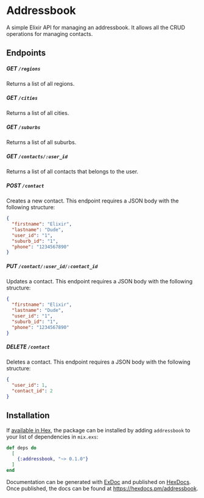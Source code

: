 # Addressbook

A simple Elixir API for managing an addressbook. It allows all the CRUD operations for managing contacts.

## Endpoints


##### GET `/regions`

Returns a list of all regions.

##### GET `/cities`

Returns a list of all cities.

##### GET `/suburbs`

Returns a list of all suburbs.


##### GET `/contacts/:user_id`

Returns a list of all contacts that belongs to the user.

##### POST `/contact`

Creates a new contact. This endpoint requires a JSON
body with the following structure:

```json
{
  "firstname": "Elixir",
  "lastname": "Dude",
  "user_id": "1",
  "suburb_id": "1",
  "phone": "1234567890"
}
```


##### PUT `/contact/:user_id/:contact_id`

Updates a contact.
This endpoint requires a JSON body with the following structure:

```json
{
  "firstname": "Elixir",
  "lastname": "Dude",
  "user_id": "1",
  "suburb_id": "1",
  "phone": "1234567890"
}
```

##### DELETE `/contact`

Deletes a contact.
This endpoint requires a JSON body with the following structure:

```json
{
  "user_id": 1,
  "contact_id": 2
}
```





## Installation

If [available in Hex](https://hex.pm/docs/publish), the package can be installed
by adding `addressbook` to your list of dependencies in `mix.exs`:

```elixir
def deps do
  [
    {:addressbook, "~> 0.1.0"}
  ]
end
```

Documentation can be generated with [ExDoc](https://github.com/elixir-lang/ex_doc)
and published on [HexDocs](https://hexdocs.pm). Once published, the docs can
be found at <https://hexdocs.pm/addressbook>.

